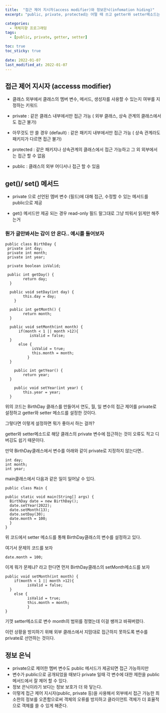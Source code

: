 ```yaml
---
title:  "접근 제어 지시자(access modifier)와 정보은닉(infomation hiding)"
excerpt: "public, private, protected는 어떨 때 쓰고 getter와 setter메소드는 어떨 때 어떻게 쓰는 건지 알아보자."

categories:
  - 객체지향 프로그래밍
tags:
  - [public, private, getter, setter]

toc: true
toc_sticky: true
 
date: 2022-01-07
last_modified_at: 2022-01-07
---
```



## 접근 제어 지시자 (accesss modifier)

- 클래스 외부에서 클래스의 멤버 변수, 메서드, 생성자를 사용할 수 있는지 여부를 지정하는 키워드

- private : 같은 클래스 내부에서만 접근 가능 ( 외부 클래스, 상속 관계의 클래스에서도 접근 불가)

- 아무것도 안 쓸 경우 (default) : 같은 패키지 내부에서만 접근 가능 ( 상속 관계라도 패키지가 다르면 접근 불가)

- protected : 같은 패키지나 상속관계의 클래스에서 접근 가능하고 그 외 외부에서는 접근 할 수 없음

- public : 클래스의 외부 어디서나 접근 할 수 있음


## get()/ set() 메서드

- private 으로 선언된 멤버 변수 (필드)에 대해 접근, 수정할 수 있는 메서드를 public으로 제공

- get() 메서드만 제공 되는 경우 read-only 필드 말그대로 그냥 띄워서 읽게만 해주는거



### 뭔가 글만봐서는 감이 안 온다.. 예시를 들어보자
~~~
public class BirthDay {  
 private int day;  
 private int month;  
 private int year;  
  
 private boolean isValid;  
  
 public int getDay() {  
        return day;  
  }  
  
  public void setDay(int day) { 
	    this.day = day;  
    }  
  
  public int getMonth() {  
        return month;  
  }  
  
  public void setMonth(int month) {  
      if(month < 1 || month >12){  
           isValid = false;  
  }  
      else {  
            isValid = true;  
			this.month = month;  
		  }  
  }  
  
    public int getYear() {  
        return year;  
  }  
  
    public void setYear(int year) {  
        this.year = year;  
  }
~~~
위의 코드는 BirthDay 클래스를 만들어서 연도, 월, 일 변수의 접근 제어를  private로 설정하고 getter와 setter 메소드를 설정한 것이다.

그렇다면 이렇게 설정하면 뭐가 좋아서 하는 걸까?

getter와 setter메소드로 해당 클래스의 private 변수에 접근하는 것이 오류도 적고 디버깅도 쉽기 때문이다.

만약 BirthDay클래스에서 변수를 아래와 같이 private로 지정하지 않는다면..
~~~
int day;  
int month;  
int year;
~~~

main클래스에서 다음과 같은 일이 일어날 수 있다.
~~~
public class Main {  
  
public static void main(String[] args) {  
  BirthDay date = new BirthDay();  
  date.setYear(2022);  
  date.setMonth(13);  
  date.setDay(30);  
  date.month = 100;   
  }  
}
~~~
위 코드에서 setter 메소드를 통해 BirthDay클래스의 변수를 설정하고 있다.

여기서 문제의 코드를 보자

`date.month = 100;`

이게 뭐가 문제냐? 라고 한다면 먼저 BirthDay클래스의 setMonth메소드를 보자

~~~
public void setMonth(int month) {  
	if(month < 1 || month >12){  
          isValid = false;  
  }  
    else {  
          isValid = true;  
		  this.month = month;  
		  }  
}  
~~~
기껏 setter메소드로 변수 month의 범위를 정했는데 이걸 쌩까고 바꿔버렸다. 

이런 상황을 방지하기 위해 외부 클래스에서 지맘대로 접근하지 못하도록 변수를 private로 선언하는 것이다.

## 정보 은닉 

- private으로 제어한 멤버 변수도 public 메서드가 제공되면 접근 가능하지만 
- 변수가 public으로 공개되었을 때보다 private 일때 각 변수에 대한 제한을 public 메서드에서  잘 제어 할 수 있다.
- 정보 은닉이라기 보다는 정보 보호가 더 와 닿는다.
- 이렇게 접근 제어 지시자(public, private 등)을 사용해서 외부에서 접근 가능한 최소한의 정보를 오픈함으로써 객체의 오류를 방지하고 클라이언트 객체가 더 효율적으로 객체를 쓸 수 있게 해준다.


